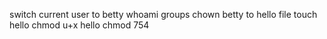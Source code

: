 switch current user to betty
whoami
groups
chown betty to hello file
touch hello
chmod u+x hello
chmod 754
